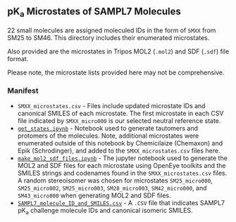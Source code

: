 ## pK<sub>a</sub> Microstates of SAMPL7 Molecules

22 small molecules are assigned moleculed IDs in the form of `SMXX` from SM25 to SM46. This directory includes their enumerated microstates.

Also provided are the microstates in Tripos MOL2 (`.mol2`) and SDF (`.sdf`) file format.

Please note, the microstate lists provided here may not be comprehensive.

### Manifest
- `SMXX_microstates.csv` - Files include updated microstate IDs and canonical SMILES of each microstate. The first microstate in each CSV file indicated by `SMXX_micro000` is our selected neutral reference state.
- [`get_states.ipynb`](get_states.ipynb) - Notebook used to generate tautomers and protomers of the molecules. Note, additional microstates were enumerated outside of this notebook by Chemicilaize (Chemaxon) and Epik (Schrodinger), and added to the `SMXX_microstates.csv` files here.
- [`make_mol2_sdf_files.ipynb`](make_mol2_sdf_files.ipynb) - The jupyter notebook used to generate the MOL2 and SDF files for each microstate using OpenEye toolkits and the SMILES strings and codenames found in the `SMXX_microstates.csv` files. A random stereoisomer was chosen for microstates `SM25_micro000`, `SM25_micro002`, `SM25_micro003`, `SM28_micro003`, `SM42_micro000`, and `SM43_micro000` when generating MOL2 and SDF files.
- [`SAMPL7_molecule_ID_and_SMILES.csv`](SAMPL7_molecule_ID_and_SMILES.csv) - A `.CSV` file that indicates SAMPL7 pK<sub>a</sub> challenge molecule IDs and canonical isomeric SMILES.
